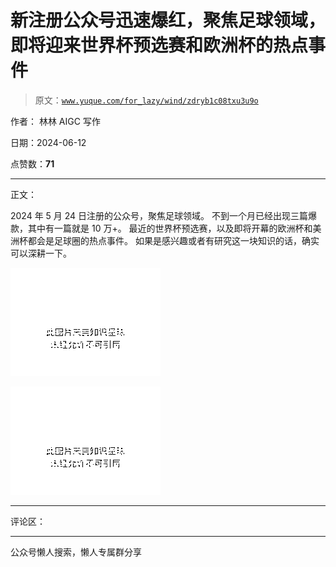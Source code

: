 # 新注册公众号迅速爆红，聚焦足球领域，即将迎来世界杯预选赛和欧洲杯的热点事件

> 原文：[`www.yuque.com/for_lazy/wind/zdryb1c08txu3u9o`](https://www.yuque.com/for_lazy/wind/zdryb1c08txu3u9o)

作者： 林林 AIGC 写作

日期：2024-06-12

点赞数：**71**

* * *

正文：

2024 年 5 月 24 日注册的公众号，聚焦足球领域。 不到一个月已经出现三篇爆款，其中有一篇就是 10 万+。
最近的世界杯预选赛，以及即将开幕的欧洲杯和美洲杯都会是足球圈的热点事件。 如果是感兴趣或者有研究这一块知识的话，确实可以深耕一下。

![](img/b1531ada54ecc55f71e13b42776b558c.png)

![](img/8e7bc94115483985ba4db05369cb976c.png)

* * *

评论区：

* * *

公众号懒人搜索，懒人专属群分享